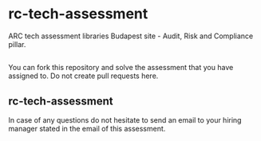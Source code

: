 # rc-tech-assessment
ARC tech assessment libraries
Budapest site - Audit, Risk and Compliance pillar.

##
You can fork this repository and solve the assessment that you have assigned to.
Do not create pull requests here.

## rc-tech-assessment
In case of any questions do not hesitate to send an email to your hiring manager stated in the email of this assessment.